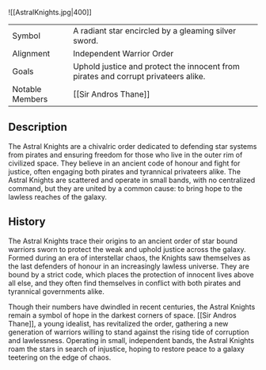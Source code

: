 ![[AstralKnights.jpg|400]]

|                 |                                                                                    |
| --------------- | ---------------------------------------------------------------------------------- |
| Symbol          | A radiant star encircled by a gleaming silver sword.                               |
| Alignment       | Independent Warrior Order                                                          |
| Goals           | Uphold justice and protect the innocent from pirates and corrupt privateers alike. |
| Notable Members | [[Sir Andros Thane]]                                                               |

## Description

The Astral Knights are a chivalric order dedicated to defending star systems from pirates and ensuring freedom for those who live in the outer rim of civilized space. They believe in an ancient code of honour and fight for justice, often engaging both pirates and tyrannical privateers alike. The Astral Knights are scattered and operate in small bands, with no centralized command, but they are united by a common cause: to bring hope to the lawless reaches of the galaxy.

## History

The Astral Knights trace their origins to an ancient order of star bound warriors sworn to protect the weak and uphold justice across the galaxy. Formed during an era of interstellar chaos, the Knights saw themselves as the last defenders of honour in an increasingly lawless universe. They are bound by a strict code, which places the protection of innocent lives above all else, and they often find themselves in conflict with both pirates and tyrannical governments alike.

Though their numbers have dwindled in recent centuries, the Astral Knights remain a symbol of hope in the darkest corners of space. [[Sir Andros Thane]], a young idealist, has revitalized the order, gathering a new generation of warriors willing to stand against the rising tide of corruption and lawlessness. Operating in small, independent bands, the Astral Knights roam the stars in search of injustice, hoping to restore peace to a galaxy teetering on the edge of chaos.

